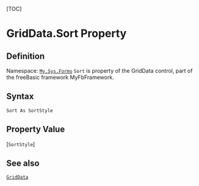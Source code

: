 [TOC]
# GridData.Sort Property

## Definition
Namespace: [`My.Sys.Forms`](My.Sys.Forms.md)
`Sort` is property of the GridData control, part of the freeBasic framework MyFbFramework.
## Syntax
```freeBasic
Sort As SortStyle
```
## Property Value
[`SortStyle`]
## See also
[`GridData`](GridData.md)
